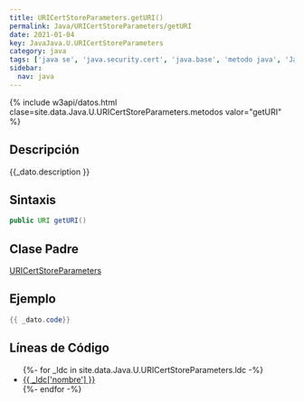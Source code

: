 ```yaml
---
title: URICertStoreParameters.getURI()
permalink: Java/URICertStoreParameters/getURI
date: 2021-01-04
key: JavaJava.U.URICertStoreParameters
category: java
tags: ['java se', 'java.security.cert', 'java.base', 'metodo java', 'Java 9']
sidebar: 
  nav: java
---
```


{% include w3api/datos.html clase=site.data.Java.U.URICertStoreParameters.metodos valor="getURI" %}

## Descripción
{{_dato.description }}

## Sintaxis
~~~java
public URI getURI()
~~~

## Clase Padre
[URICertStoreParameters](/Java/URICertStoreParameters/)

## Ejemplo
~~~java
{{ _dato.code}}
~~~

## Líneas de Código
<ul>
{%- for _ldc in site.data.Java.U.URICertStoreParameters.ldc -%}
   <li>
       <a href="{{_ldc['url'] }}">{{ _ldc['nombre'] }}</a>
   </li>
{%- endfor -%}
</ul>
